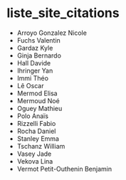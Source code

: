 # liste_site_citations

* Arroyo Gonzalez Nicole
* Fuchs Valentin
* Gardaz Kyle
* Ginja Bernardo
* Hall Davide
* Ihringer Yan
* Immi Théo
* Lê Oscar
* Mermod Elisa
* Mermoud Noé
* Oguey Mathieu
* Polo Anaïs
* Rizzelli Fabio
* Rocha Daniel
* Stanley Emma
* Tschanz William
* Vasey Jade
* Vekova Lina
* Vermot Petit-Outhenin Benjamin
